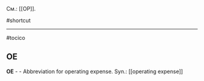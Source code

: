 См.: [[ОР]].

#shortcut




<hr/>

#tocico

## OE

<b>OE</b> - - Abbreviation for operating expense. 
Syn.: [[operating expense]]


